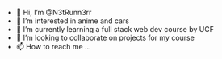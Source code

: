 - 👋 Hi, I’m @N3tRunn3rr
- 👀 I’m interested in anime and cars 
- 🌱 I’m currently learning a full stack web dev course by UCF 
- 💞️ I’m looking to collaborate on projects for my course
- 📫 How to reach me ...

<!---
N3tRunn3rr/N3tRunn3rr is a ✨ special ✨ repository because its `README.md` (this file) appears on your GitHub profile.
You can click the Preview link to take a look at your changes.
--->
